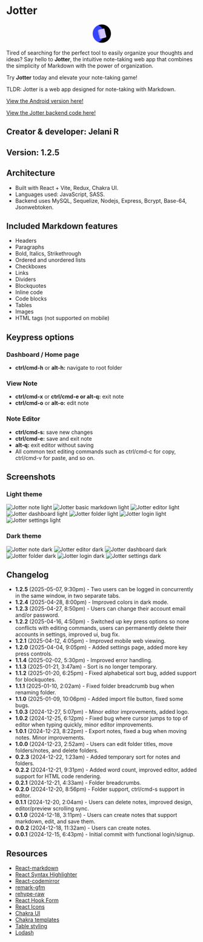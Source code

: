 # Jotter

<center><img src='./public/jotter-circle.png' alt='Jotter logo' height='50px' width='50px'/></center>

Tired of searching for the perfect tool to easily organize your thoughts and ideas? Say hello to **Jotter**, the intuitive note-taking web app that combines the simplicity of Markdown with the power of organization.

Try **Jotter** today and elevate your note-taking game!

TLDR: Jotter is a web app designed for note-taking with Markdown.

[View the Android version here!](https://github.com/jchips/jotter-rn)

[View the Jotter backend code here!](https://github.com/jchips/jotter-api)

## Creator & developer: Jelani R

## Version: 1.2.5

## Architecture

- Built with React + Vite, Redux, Chakra UI.
- Languages used: JavaScript, SASS.
- Backend uses MySQL, Sequelize, Nodejs, Express, Bcrypt, Base-64, Jsonwebtoken.

## Included Markdown features

- Headers
- Paragraphs
- Bold, Italics, Strikethrough
- Ordered and unordered lists
- Checkboxes
- Links
- Dividers
- Blockquotes
- Inline code
- Code blocks
- Tables
- Images
- HTML tags (not supported on mobile)

## Keypress options

### Dashboard / Home page

- **ctrl/cmd-h** or **alt-h:** navigate to root folder

### View Note

- **ctrl/cmd-x** or **ctrl/cmd-e or alt-q:** exit note
- **ctrl/cmd-o** or **alt-o:** edit note

### Note Editor

- **ctrl/cmd-s:** save new changes
- **ctrl/cmd-e:** save and exit note
- **alt-q:** exit editor without saving
- All common text editing commands such as ctrl/cmd-c for copy, ctrl/cmd-v for paste, and so on.

## Screenshots

### Light theme

![Jotter note light](https://iili.io/3waJBJn.jpg)
![Jotter basic markdown light](https://iili.io/3waJ9Dv.jpg)
![Jotter editor light](https://iili.io/3waJFfI.jpg)
![Jotter dashboard light](https://iili.io/3waHyOJ.jpg)
![Jotter folder light](https://iili.io/3e1A5Ou.jpg)
![Jotter login light](https://iili.io/3e1A7Db.jpg)
![Jotter settings light](https://iili.io/3e1AcWx.jpg)

### Dark theme

![Jotter note dark](https://iili.io/3waJfUX.jpg)
![Jotter editor dark](https://iili.io/3waJ2iN.jpg)
![Jotter dashboard dark](https://iili.io/3e1ATU7.jpg)
![Jotter folder dark](https://iili.io/3e1AAJ9.jpg)
![Jotter login dark](https://iili.io/3e1ARRe.jpg)
![Jotter settings dark](https://iili.io/3e1Aaxj.jpg)

## Changelog

- **1.2.5** (2025-05-07, 9:30pm) - Two users can be logged in concurrently in the same window, in two separate tabs.
- **1.2.4** (2025-04-28, 8:00pm) - Improved colors in dark mode.
- **1.2.3** (2025-04-27, 8:50pm) - Users can change their account email and/or password.
- **1.2.2** (2025-04-16, 4:50pm) - Switched up key press options so none conflicts with editing commands, users can permanently delete their accounts in settings, improved ui, bug fix.
- **1.2.1** (2025-04-12, 4:05pm) - Improved mobile web viewing.
- **1.2.0** (2025-04-04, 9:05pm) - Added settings page, added more key press controls.
- **1.1.4** (2025-02-02, 5:30pm) - Improved error handling.
- **1.1.3** (2025-01-21, 3:47am) - Sort is no longer temporary.
- **1.1.2** (2025-01-20, 6:25pm) - Fixed alphabetical sort bug, added support for blockquotes.
- **1.1.1** (2025-01-10, 2:02am) - Fixed folder breadcrumb bug when renaming folder.
- **1.1.0** (2025-01-09, 10:06pm) - Added import file button, fixed some bugs.
- **1.0.3** (2024-12-27, 5:07pm) - Minor editor improvements, added logo.
- **1.0.2** (2024-12-25, 6:12pm) - Fixed bug where cursor jumps to top of editor when typing quickly, minor editor improvements.
- **1.0.1** (2024-12-23, 8:22pm) - Export notes, fixed a bug when moving notes. Minor improvements.
- **1.0.0** (2024-12-23, 2:52am) - Users can edit folder titles, move folders/notes, and delete folders.
- **0.2.3** (2024-12-22, 1:23am) - Added temporary sort for notes and folders.
- **0.2.2** (2024-12-21, 9:31pm) - Added word count, improved editor, added support for HTML code rendering.
- **0.2.1** (2024-12-21, 4:33am) - Folder breadcrumbs.
- **0.2.0** (2024-12-20, 8:56pm) - Folder support, ctrl/cmd-s support in editor.
- **0.1.1** (2024-12-20, 2:04am) - Users can delete notes, improved design, editor/preview scrolling sync.
- **0.1.0** (2024-12-18, 3:11pm) - Users can create notes that support markdown, edit, and save them.
- **0.0.2** (2024-12-18, 11:32am) - Users can create notes.
- **0.0.1** (2024-12-15, 6:43pm) - Initial commit with functional login/signup.

## Resources

- [React-markdown](https://www.npmjs.com/package/react-markdown)
- [React Syntax Highlighter](https://github.com/react-syntax-highlighter/react-syntax-highlighter)
- [React-codemirror](https://uiwjs.github.io/react-codemirror/)
- [remark-gfm](https://github.com/remarkjs/remark-gfm)
- [rehype-raw](https://www.npmjs.com/package/rehype-raw)
- [React Hook Form](https://react-hook-form.com/)
- [React Icons](https://react-icons.github.io/react-icons/)
- [Chakra UI](https://www.chakra-ui.com/docs/get-started/installation)
- [Chakra templates](https://chakra-templates.vercel.app/navigation/navbar)
- [Table styling](https://dev.to/letsbsocial1/how-to-add-tables-to-react-markdown-21lc)
- [Lodash](https://lodash.com/)
